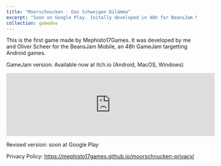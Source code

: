 ```yaml
---
title: "Moorschnucken - Das Schweigen Dilämma"
excerpt: "Soon on Google Play. Initally developed in 48h for BeansJam Mobile 2018<br/><img src='/images/moorschnucken.png' width='500px'>"
collection: gamedev
---
```


This is the first game made by Mephisto17Games. It was developed by me and Oliver Scheer for the BeansJam Mobile, an 48h GameJam targetting Android games. 

GameJam version: Available now at itch.io (Android, MacOS, Windows)

<iframe frameborder="0" src="https://itch.io/embed/316134" width="552" height="167"></iframe>

Revised version: soon at Google Play




Privacy Policy:
https://mephisto17games.github.io/moorschnucken-privacy/
